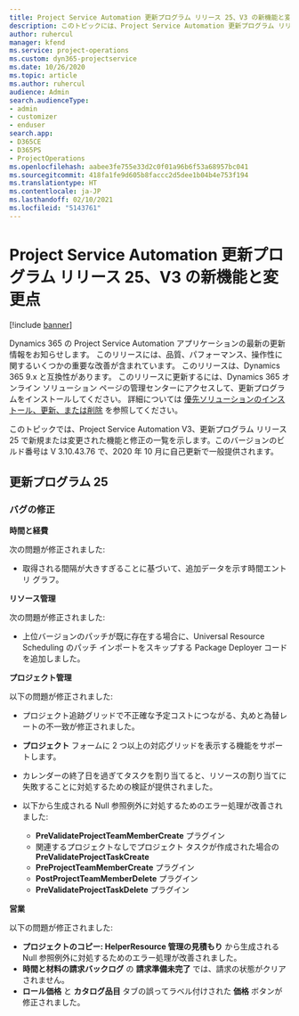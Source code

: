 ```yaml
---
title: Project Service Automation 更新プログラム リリース 25、V3 の新機能と変更点
description: このトピックには、Project Service Automation 更新プログラム リリース 25、V3 で利用可能な機能と修正をリスト化しています。
author: ruhercul
manager: kfend
ms.service: project-operations
ms.custom: dyn365-projectservice
ms.date: 10/26/2020
ms.topic: article
ms.author: ruhercul
audience: Admin
search.audienceType:
- admin
- customizer
- enduser
search.app:
- D365CE
- D365PS
- ProjectOperations
ms.openlocfilehash: aabee3fe755e33d2c0f01a96b6f53a68957bc041
ms.sourcegitcommit: 418fa1fe9d605b8faccc2d5dee1b04b4e753f194
ms.translationtype: HT
ms.contentlocale: ja-JP
ms.lasthandoff: 02/10/2021
ms.locfileid: "5143761"
---
```

# <a name="whats-new-or-changed-in-project-service-automation-update-release-25-v3"></a>Project Service Automation 更新プログラム リリース 25、V3 の新機能と変更点

[!include [banner](../includes/psa-now-project-operations.md)]

Dynamics 365 の Project Service Automation アプリケーションの最新の更新情報をお知らせします。 このリリースには、品質、パフォーマンス、操作性に関するいくつかの重要な改善が含まれています。 このリリースは、Dynamics 365 9.x と互換性があります。 このリリースに更新するには、Dynamics 365 オンライン ソリューション ページの管理センターにアクセスして、更新プログラムをインストールしてください。 詳細については [優先ソリューションのインストール、更新、または削除](https://docs.microsoft.com/power-platform/admin/install-remove-preferred-solution) を参照してください。

このトピックでは、Project Service Automation V3、更新プログラム リリース 25 で新規または変更された機能と修正の一覧を示します。このバージョンのビルド番号は V 3.10.43.76 で、2020 年 10 月に自己更新で一般提供されます。

## <a name="update-release-25"></a>更新プログラム 25

### <a name="bug-fixes"></a>バグの修正

**時間と経費**

次の問題が修正されました:

- 取得される間隔が大きすぎることに基づいて、追加データを示す時間エントリ グラフ。

**リソース管理**

次の問題が修正されました:

- 上位バージョンのパッチが既に存在する場合に、Universal Resource Scheduling のパッチ インポートをスキップする Package Deployer コードを追加しました。

**プロジェクト管理**

以下の問題が修正されました:

- プロジェクト追跡グリッドで不正確な予定コストにつながる、丸めと為替レートの不一致が修正されました。
- **プロジェクト** フォームに 2 つ以上の対応グリッドを表示する機能をサポートします。
- カレンダーの終了日を過ぎてタスクを割り当てると、リソースの割り当てに失敗することに対処するための検証が提供されました。
- 以下から生成される Null 参照例外に対処するためのエラー処理が改善されました:

    - **PreValidateProjectTeamMemberCreate** プラグイン
    - 関連するプロジェクトなしでプロジェクト タスクが作成された場合の **PreValidateProjectTaskCreate**
    - **PreProjectTeamMemberCreate** プラグイン
    - **PostProjectTeamMemberDelete** プラグイン
    - **PreValidateProjectTaskDelete** プラグイン

**営業**

以下の問題が修正されました:

- **プロジェクトのコピー: HelperResource 管理の見積もり** から生成される Null 参照例外に対処するためのエラー処理が改善されました。
- **時間と材料の請求バックログ** の **請求準備未完了** では、請求の状態がクリアされません。
- **ロール価格** と **カタログ品目** タブの誤ってラベル付けされた **価格** ボタンが修正されました。
